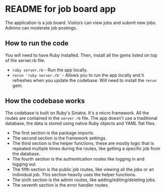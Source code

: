# README for job board app

The application is a job board. Visitors can view jobs and submit new jobs. Admins can moderate job postings.

## How to run the code

You will need to have Ruby installed. Then, install all the gems listed on top of the server.rb file.

- `ruby server.rb` - Run the app locally.
- `rerun 'ruby server.rb'` - Allows you to run the app locally and it refreshes when you update the codebase. Will need to install the `rerun` gem.

## How the codebase works

The codebase is built on Ruby's Sinatra. It's a micro framework. All the routes are contained in the `server.rb` file. The app doesn't use a traditional database, the data is stored using native Ruby objects and YAML flat files.

- The first section is the package imports.
- The second section is the framework settings.
- The third section is the helper functions, these are mostly logic that is repeated multiple times during the routes, like getting a specific job from the database.
- The fourth section is the authentication routes like logging in and logging out.
- The fifth section is the public job routes, like viewing all the jobs or an individual job. This section heavily uses the helper functions.
- The sixth section is the admin routes, like adding/editing/deleting jobs.
- The seventh section is the error handler routes.
